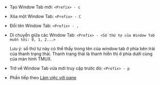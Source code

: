 * Tạo Window Tab mới:
   ```<Prefix> - c```

* Xóa một Window Tab:
   ```<Prefix> - C```

* Đổi tên Window Tab:
   ```<Prefix> - ,```

* Di chuyển giữa các Window Tab:
   ```<Prefix> - <Số thứ tự của Window Tab muốn tới: 0, 1, 2...>```
   
   Lưu ý: số thứ tự này có thể thấy trong tên của window tab ở phía bên trái của thanh trạng thái.
          Thanh trạng thái là thanh hiển thị ở phía dưới cùng của màn hình TMUX.

* Trở về Window Tab vừa mới truy cập trước đó:
   ```<Prefix> - p```
   
* Phần tiếp theo [Làm việc với pane](https://github.com/kuonvu/su_dung_tmux/blob/master/4_lam_viec_voi_pane.md)